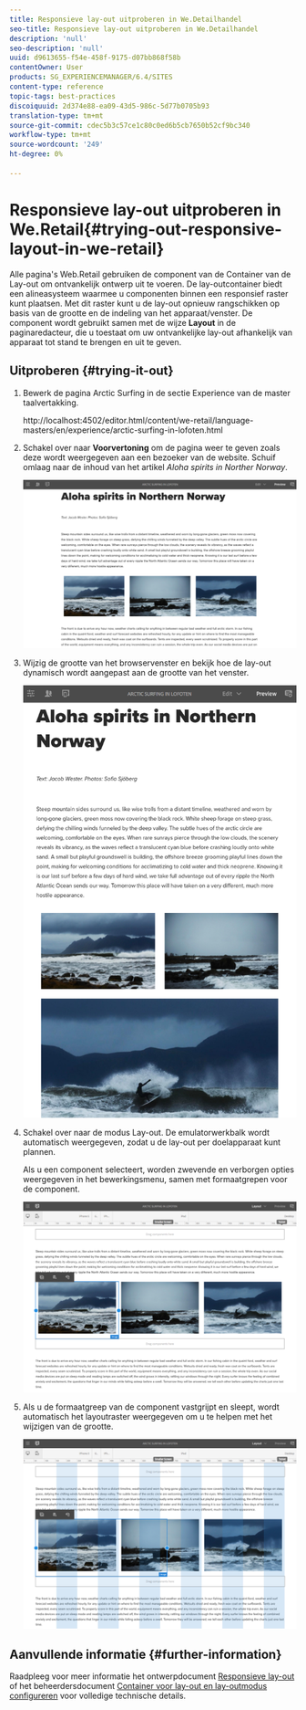 ```yaml
---
title: Responsieve lay-out uitproberen in We.Detailhandel
seo-title: Responsieve lay-out uitproberen in We.Detailhandel
description: 'null'
seo-description: 'null'
uuid: d9613655-f54e-458f-9175-d07bb868f58b
contentOwner: User
products: SG_EXPERIENCEMANAGER/6.4/SITES
content-type: reference
topic-tags: best-practices
discoiquuid: 2d374e88-ea09-43d5-986c-5d77b0705b93
translation-type: tm+mt
source-git-commit: cdec5b3c57ce1c80c0ed6b5cb7650b52cf9bc340
workflow-type: tm+mt
source-wordcount: '249'
ht-degree: 0%

---
```



# Responsieve lay-out uitproberen in We.Retail{#trying-out-responsive-layout-in-we-retail}

Alle pagina&#39;s Web.Retail gebruiken de component van de Container van de Lay-out om ontvankelijk ontwerp uit te voeren. De lay-outcontainer biedt een alineasysteem waarmee u componenten binnen een responsief raster kunt plaatsen. Met dit raster kunt u de lay-out opnieuw rangschikken op basis van de grootte en de indeling van het apparaat/venster. De component wordt gebruikt samen met de wijze **Layout** in de paginaredacteur, die u toestaat om uw ontvankelijke lay-out afhankelijk van apparaat tot stand te brengen en uit te geven.

## Uitproberen {#trying-it-out}

1. Bewerk de pagina Arctic Surfing in de sectie Experience van de master taalvertakking.

   http://localhost:4502/editor.html/content/we-retail/language-masters/en/experience/arctic-surfing-in-lofoten.html

1. Schakel over naar **Voorvertoning** om de pagina weer te geven zoals deze wordt weergegeven aan een bezoeker van de website. Schuif omlaag naar de inhoud van het artikel *Aloha spirits in Norther Norway*.

   ![chlimage_1-178](assets/chlimage_1-178.png)

1. Wijzig de grootte van het browservenster en bekijk hoe de lay-out dynamisch wordt aangepast aan de grootte van het venster.

   ![chlimage_1-179](assets/chlimage_1-179.png)

1. Schakel over naar de modus Lay-out. De emulatorwerkbalk wordt automatisch weergegeven, zodat u de lay-out per doelapparaat kunt plannen.

   Als u een component selecteert, worden zwevende en verborgen opties weergegeven in het bewerkingsmenu, samen met formaatgrepen voor de component.

   ![chlimage_1-180](assets/chlimage_1-180.png)

1. Als u de formaatgreep van de component vastgrijpt en sleept, wordt automatisch het layoutraster weergegeven om u te helpen met het wijzigen van de grootte.

   ![chlimage_1-181](assets/chlimage_1-181.png)

## Aanvullende informatie {#further-information}

Raadpleeg voor meer informatie het ontwerpdocument [Responsieve lay-out](/help/sites-authoring/responsive-layout.md) of het beheerdersdocument [Container voor lay-out en lay-outmodus configureren](/help/sites-administering/configuring-responsive-layout.md) voor volledige technische details.
